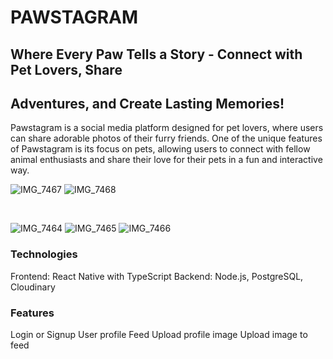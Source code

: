 # PAWSTAGRAM

## Where Every Paw Tells a Story - Connect with Pet Lovers, Share

## Adventures, and Create Lasting Memories!

Pawstagram is a social media platform designed for pet lovers, where users can share adorable photos of their furry friends. One of the unique features of Pawstagram is its focus on pets, allowing users to connect with fellow animal enthusiasts and share their love for their pets in a fun and interactive way.

![IMG_7467](https://github.com/alexaoprisan/react-native-pawstagram/assets/150178211/a2dfbc67-11e6-4fa3-9e31-71d64847585f)
![IMG_7468](https://github.com/alexaoprisan/react-native-pawstagram/assets/150178211/796000a1-f7c6-4839-bb97-ac99e38ebaef)

</br>

![IMG_7464](https://github.com/alexaoprisan/react-native-pawstagram/assets/150178211/98f000af-4c94-4758-a1af-172a7fabb19b)
![IMG_7465](https://github.com/alexaoprisan/react-native-pawstagram/assets/150178211/a784a47b-c5af-4a48-bb6d-c3144f3bcab1)
![IMG_7466](https://github.com/alexaoprisan/react-native-pawstagram/assets/150178211/0e40c4d2-9bac-40b6-8c74-654c4b1f4ea0)


### Technologies

Frontend: React Native with TypeScript
Backend: Node.js, PostgreSQL, Cloudinary

### Features

Login or Signup
User profile
Feed
Upload profile image
Upload image to feed
